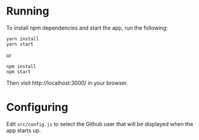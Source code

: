 
# Running

To install npm dependencies and start the app, run the following:

```
yarn install
yarn start
```

or

```
npm install
npm start
```

Then visit http://localhost:3000/ in your browser.

# Configuring

Edit `src/config.js` to select the Github user that will be displayed when the app starts up.
